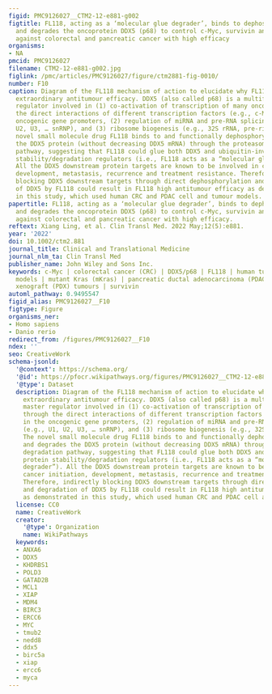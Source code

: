```yaml
---
figid: PMC9126027__CTM2-12-e881-g002
figtitle: FL118, acting as a ‘molecular glue degrader’, binds to dephosphorylates
  and degrades the oncoprotein DDX5 (p68) to control c‐Myc, survivin and mutant Kras
  against colorectal and pancreatic cancer with high efficacy
organisms:
- NA
pmcid: PMC9126027
filename: CTM2-12-e881-g002.jpg
figlink: /pmc/articles/PMC9126027/figure/ctm2881-fig-0010/
number: F10
caption: Diagram of the FL118 mechanism of action to elucidate why FL118 possesses
  extraordinary antitumour efficacy. DDX5 (also called p68) is a multifunctional master
  regulator involved in (1) co‐activation of transcription of many oncogenes through
  the direct interactions of different transcription factors (e.g., c‐Myc) in the
  oncogenic gene promoters, (2) regulation of miRNA and pre‐RNA splicing (e.g., U1,
  U2, U3, … snRNP), and (3) ribosome biogenesis (e.g., 32S rRNA, pre‐ribosome). The
  novel small molecule drug FL118 binds to and functionally dephosphorylates and degrades
  the DDX5 protein (without decreasing DDX5 mRNA) through the proteasome degradation
  pathway, suggesting that FL118 could glue both DDX5 and ubiquitin‐involved protein
  stability/degradation regulators (i.e., FL118 acts as a “molecular glue degrader”).
  All the DDX5 downstream protein targets are known to be involved in cancer initiation,
  development, metastasis, recurrence and treatment resistance. Therefore, indirectly
  blocking DDX5 downstream targets through direct dephosphorylation and degradation
  of DDX5 by FL118 could result in FL118 high antitumour efficacy as demonstrated
  in this study, which used human CRC and PDAC cell and tumour models.
papertitle: FL118, acting as a ‘molecular glue degrader’, binds to dephosphorylates
  and degrades the oncoprotein DDX5 (p68) to control c‐Myc, survivin and mutant Kras
  against colorectal and pancreatic cancer with high efficacy.
reftext: Xiang Ling, et al. Clin Transl Med. 2022 May;12(5):e881.
year: '2022'
doi: 10.1002/ctm2.881
journal_title: Clinical and Translational Medicine
journal_nlm_ta: Clin Transl Med
publisher_name: John Wiley and Sons Inc.
keywords: c‐Myc | colorectal cancer (CRC) | DDX5/p68 | FL118 | human tumour animal
  models | mutant Kras (mKras) | pancreatic ductal adenocarcinoma (PDAC) | patient‐derived
  xenograft (PDX) tumours | survivin
automl_pathway: 0.9495547
figid_alias: PMC9126027__F10
figtype: Figure
organisms_ner:
- Homo sapiens
- Danio rerio
redirect_from: /figures/PMC9126027__F10
ndex: ''
seo: CreativeWork
schema-jsonld:
  '@context': https://schema.org/
  '@id': https://pfocr.wikipathways.org/figures/PMC9126027__CTM2-12-e881-g002.html
  '@type': Dataset
  description: Diagram of the FL118 mechanism of action to elucidate why FL118 possesses
    extraordinary antitumour efficacy. DDX5 (also called p68) is a multifunctional
    master regulator involved in (1) co‐activation of transcription of many oncogenes
    through the direct interactions of different transcription factors (e.g., c‐Myc)
    in the oncogenic gene promoters, (2) regulation of miRNA and pre‐RNA splicing
    (e.g., U1, U2, U3, … snRNP), and (3) ribosome biogenesis (e.g., 32S rRNA, pre‐ribosome).
    The novel small molecule drug FL118 binds to and functionally dephosphorylates
    and degrades the DDX5 protein (without decreasing DDX5 mRNA) through the proteasome
    degradation pathway, suggesting that FL118 could glue both DDX5 and ubiquitin‐involved
    protein stability/degradation regulators (i.e., FL118 acts as a “molecular glue
    degrader”). All the DDX5 downstream protein targets are known to be involved in
    cancer initiation, development, metastasis, recurrence and treatment resistance.
    Therefore, indirectly blocking DDX5 downstream targets through direct dephosphorylation
    and degradation of DDX5 by FL118 could result in FL118 high antitumour efficacy
    as demonstrated in this study, which used human CRC and PDAC cell and tumour models.
  license: CC0
  name: CreativeWork
  creator:
    '@type': Organization
    name: WikiPathways
  keywords:
  - ANXA6
  - DDX5
  - KHDRBS1
  - POLD3
  - GATAD2B
  - MCL1
  - XIAP
  - MDM4
  - BIRC3
  - ERCC6
  - MYC
  - tmub2
  - nedd8
  - ddx5
  - birc5a
  - xiap
  - ercc6
  - myca
---
```

